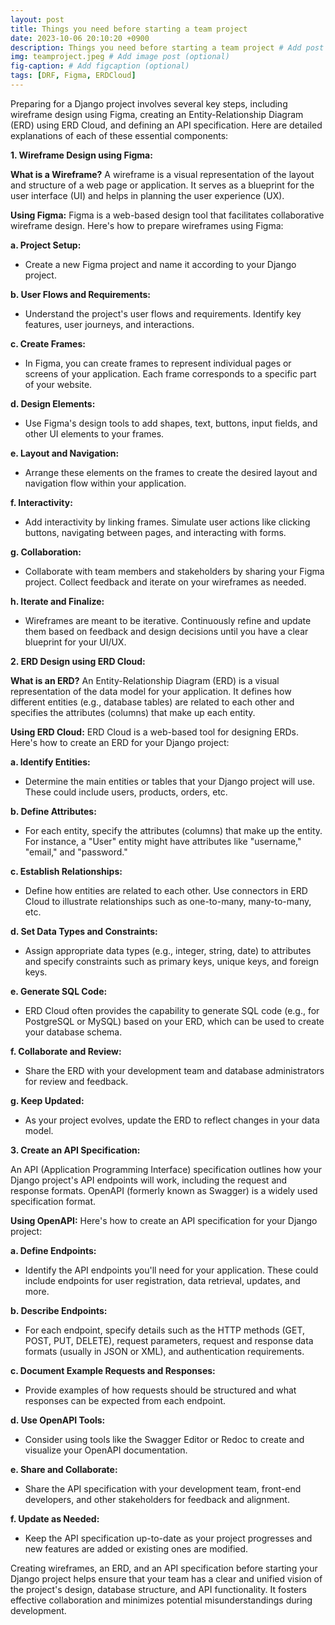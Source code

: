 ```yaml
---
layout: post
title: Things you need before starting a team project
date: 2023-10-06 20:10:20 +0900
description: Things you need before starting a team project # Add post description (optional)
img: teamproject.jpeg # Add image post (optional)
fig-caption: # Add figcaption (optional)
tags: [DRF, Figma, ERDCloud]
---
```


Preparing for a Django project involves several key steps, including wireframe design using Figma, creating an Entity-Relationship Diagram (ERD) using ERD Cloud, and defining an API specification. Here are detailed explanations of each of these essential components:

**1. Wireframe Design using Figma:**

**What is a Wireframe?**
A wireframe is a visual representation of the layout and structure of a web page or application. It serves as a blueprint for the user interface (UI) and helps in planning the user experience (UX).

**Using Figma:**
Figma is a web-based design tool that facilitates collaborative wireframe design. Here's how to prepare wireframes using Figma:

**a. Project Setup:**
   - Create a new Figma project and name it according to your Django project.

**b. User Flows and Requirements:**
   - Understand the project's user flows and requirements. Identify key features, user journeys, and interactions.

**c. Create Frames:**
   - In Figma, you can create frames to represent individual pages or screens of your application. Each frame corresponds to a specific part of your website.

**d. Design Elements:**
   - Use Figma's design tools to add shapes, text, buttons, input fields, and other UI elements to your frames.

**e. Layout and Navigation:**
   - Arrange these elements on the frames to create the desired layout and navigation flow within your application.

**f. Interactivity:**
   - Add interactivity by linking frames. Simulate user actions like clicking buttons, navigating between pages, and interacting with forms.

**g. Collaboration:**
   - Collaborate with team members and stakeholders by sharing your Figma project. Collect feedback and iterate on your wireframes as needed.

**h. Iterate and Finalize:**
   - Wireframes are meant to be iterative. Continuously refine and update them based on feedback and design decisions until you have a clear blueprint for your UI/UX.

**2. ERD Design using ERD Cloud:**

**What is an ERD?**
An Entity-Relationship Diagram (ERD) is a visual representation of the data model for your application. It defines how different entities (e.g., database tables) are related to each other and specifies the attributes (columns) that make up each entity.

**Using ERD Cloud:**
ERD Cloud is a web-based tool for designing ERDs. Here's how to create an ERD for your Django project:

**a. Identify Entities:**
   - Determine the main entities or tables that your Django project will use. These could include users, products, orders, etc.

**b. Define Attributes:**
   - For each entity, specify the attributes (columns) that make up the entity. For instance, a "User" entity might have attributes like "username," "email," and "password."

**c. Establish Relationships:**
   - Define how entities are related to each other. Use connectors in ERD Cloud to illustrate relationships such as one-to-many, many-to-many, etc.

**d. Set Data Types and Constraints:**
   - Assign appropriate data types (e.g., integer, string, date) to attributes and specify constraints such as primary keys, unique keys, and foreign keys.

**e. Generate SQL Code:**
   - ERD Cloud often provides the capability to generate SQL code (e.g., for PostgreSQL or MySQL) based on your ERD, which can be used to create your database schema.

**f. Collaborate and Review:**
   - Share the ERD with your development team and database administrators for review and feedback.

**g. Keep Updated:**
   - As your project evolves, update the ERD to reflect changes in your data model.

**3. Create an API Specification:**

An API (Application Programming Interface) specification outlines how your Django project's API endpoints will work, including the request and response formats. OpenAPI (formerly known as Swagger) is a widely used specification format.

**Using OpenAPI:**
Here's how to create an API specification for your Django project:

**a. Define Endpoints:**
   - Identify the API endpoints you'll need for your application. These could include endpoints for user registration, data retrieval, updates, and more.

**b. Describe Endpoints:**
   - For each endpoint, specify details such as the HTTP methods (GET, POST, PUT, DELETE), request parameters, request and response data formats (usually in JSON or XML), and authentication requirements.

**c. Document Example Requests and Responses:**
   - Provide examples of how requests should be structured and what responses can be expected from each endpoint.

**d. Use OpenAPI Tools:**
   - Consider using tools like the Swagger Editor or Redoc to create and visualize your OpenAPI documentation.

**e. Share and Collaborate:**
   - Share the API specification with your development team, front-end developers, and other stakeholders for feedback and alignment.

**f. Update as Needed:**
   - Keep the API specification up-to-date as your project progresses and new features are added or existing ones are modified.

Creating wireframes, an ERD, and an API specification before starting your Django project helps ensure that your team has a clear and unified vision of the project's design, database structure, and API functionality. It fosters effective collaboration and minimizes potential misunderstandings during development.